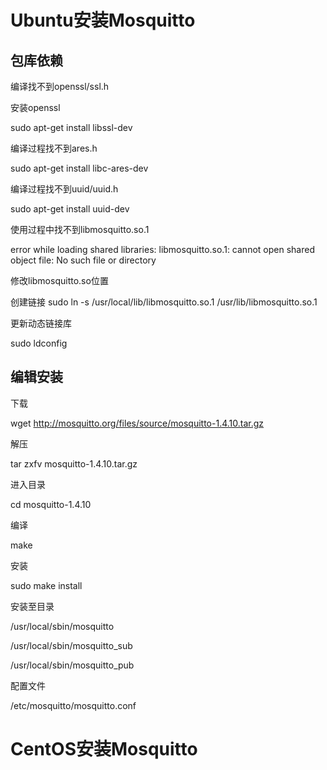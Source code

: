 # Ubuntu安装Mosquitto

## 包库依赖

编译找不到openssl/ssl.h

安装openssl

sudo apt-get install libssl-dev

编译过程找不到ares.h

sudo apt-get install libc-ares-dev

编译过程找不到uuid/uuid.h

sudo apt-get install uuid-dev

使用过程中找不到libmosquitto.so.1

error while loading shared libraries: libmosquitto.so.1: cannot open shared object file: No such file or directory

修改libmosquitto.so位置

创建链接
sudo ln -s /usr/local/lib/libmosquitto.so.1 /usr/lib/libmosquitto.so.1

更新动态链接库

sudo ldconfig


## 编辑安装

下载

wget http://mosquitto.org/files/source/mosquitto-1.4.10.tar.gz

解压

tar zxfv mosquitto-1.4.10.tar.gz

进入目录

cd mosquitto-1.4.10

编译

make

安装

sudo make install

安装至目录 

/usr/local/sbin/mosquitto 

/usr/local/sbin/mosquitto_sub 

/usr/local/sbin/mosquitto_pub 

配置文件

/etc/mosquitto/mosquitto.conf 


# CentOS安装Mosquitto
